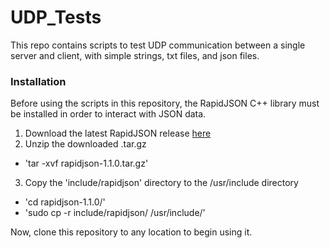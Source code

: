 # UDP_Tests

This repo contains scripts to test UDP communication between a single server and client, with simple strings, txt files, and json files.

### Installation
Before using the scripts in this repository, the RapidJSON C++ library must be installed in order to interact with JSON data.
1. Download the latest RapidJSON release [here](https://github.com/Tencent/rapidjson/archive/refs/tags/v1.1.0.tar.gz)
2. Unzip the downloaded .tar.gz
* 'tar -xvf rapidjson-1.1.0.tar.gz'
3. Copy the 'include/rapidjson' directory to the /usr/include directory
* 'cd rapidjson-1.1.0/'
* 'sudo cp -r include/rapidjson/ /usr/include/'

Now, clone this repository to any location to begin using it.
